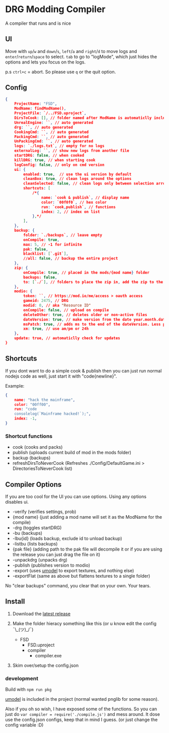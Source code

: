 # DRG Modding Compiler

A compiler that runs and is nice

## UI

Move with `up`/`w` and `down`/`s`, `left`/`a` and `right`/`d` to move logs and `enter`/`return`/`space` to select.
`tab` to go to "logMode", which just hides the options and lets you focus on the logs.

p.s `ctrl+c` = abort. So please use `q` or the quit option.

## Config

```json
{
    ProjectName: "FSD",
    ModName: findModName(),
    ProjectFile: `/../FSD.uproject`,
    DirsToCook: [], // folder named after ModName is automaticlly included
    UnrealEngine: ``, // auto generated
    drg: ``, // auto generated
    CookingCmd: ``, // auto generated
    PackingCmd: ``, // auto generated
    UnPackingCmd: ``, // auto generated
    logs: `./logs.txt`, // empty for no logs
    externalLog: ``, // show new logs from another file
    startDRG: false, // when cooked
    killDRG: true, // when starting cook
    logConfig: false, // only on cmd version
    ui: {
        enabled: true,  // use the ui version by default
        cleanBox: true, // clean logs around the options
        cleanSelected: false, // clean logs only between selection arrows
        shortcuts: [
            /*{
                name: `cook & publish`, // display name
                color: `00f0f0`, // hex color
                run: `cook,publish`, // functions
                index: 2, // index on list
            },*/
        ],
    },
    backup: {
        folder: `./backups`, // leave empty
        onCompile: true,
        max: 5, // -1 for infinite
        pak: false,
        blacklist: [`.git`],
        //all: false, // backup the entire project
    },
    zip: {
        onCompile: true, // placed in the mods/{mod name} folder
        backups: false,
        to: [`./`], // folders to place the zip in, add the zip to the mod folder, for if you want to add the zip to github and to modio https://github.com/nickelc/upload-to-modio
    },
    modio: {
        token: ``, // https://mod.io/me/access > oauth access
        gameid: 2475, // DRG
        modid: 0, // aka "Resource ID"
        onCompile: false, // upload on compile
        deleteOther: true, // deletes older or non-active files
        dateVersion: true, // make version from the date year.month.date, otherwise get version from project
        msPatch: true, // adds ms to the end of the dateVersion. Less prefered then default (applied when deleteOther=false).
        xm: true, // use am/pm or 24h
    },
    update: true, // automaticlly check for updates
}
```

## Shortcuts

If you dont want to do a simple cook & publish then you can just run normal nodejs code as well,
just start it with "code{newline}".

Example:

```json
{
    name: "hack the mainframe",
    color: "00ff00",
    run: "code
    consolelog(`Mainframe hacked!`);",
    index: -1,
}
```

### Shortcut functions

- cook (cooks and packs)
- publish (uploads current build of mod in the mods folder)
- backup (backups)
- refreshDirsToNeverCook (Refreshes ./Config/DefaultGame.ini > DirectoriesToNeverCook list)

## Compiler Options

If you are too cool for the UI you can use options. Using any options disables ui.

- -verify (verifies settings, prob)
- {mod name} (just adding a mod name will set it as the ModName for the compile)
- -drg (toggles startDRG)
- -bu (backups)
- -lbu{id} (loads backup, exclude id to unload backup)
- -listbu (lists backups)
- {pak file} (adding path to the pak file will decompile it or if you are using the release you can just drag the file on it)
- -unpackdrg (unpacks drg)
- -publish (publishes version to modio)
- -export (uses [umodel](https://github.com/gildor2/UEViewer) to export textures, and nothing else)
- -exportFlat (same as above but flattens textures to a single folder)

No "clear backups" command, you clear that on your own. Your tears.

## Install

1. Download the [latest release](https://github.com/MrCreaper/drg-linux-modding/releases/latest)
2. Make the folder hieracy something like this (or u know edit the config ¯\\\_(ツ)\_/¯)
   - FSD
     - FSD.uproject
     - compiler
       - compiler.exe

3. Skim over/setup the config.json

### development

Build with `npm run pkg`

[umodel](https://github.com/gildor2/UEViewer) is included in the project (normal wanted pnglib for some reason).

Also if you oh so wish, I have exposed some of the functions.
So you can just do `var compiler = require('./compile.js')` and mess around.
It dose use the config.json configs, keep that in mind I guess.
(or just change the config variable :D)
